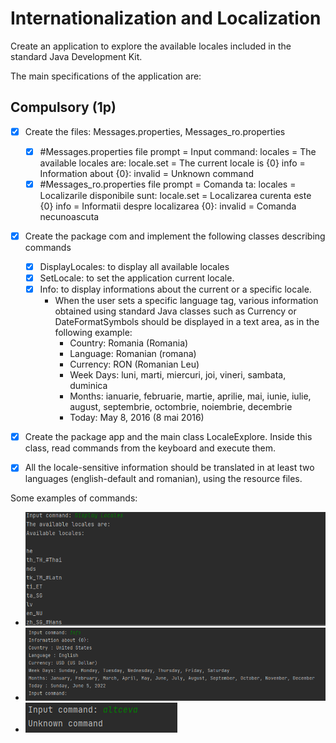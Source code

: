 # Internationalization and Localization

Create an application to explore the available locales included in the standard Java Development Kit.

The main specifications of the application are:

## Compulsory (1p)

- [x] Create the files: Messages.properties, Messages_ro.properties
  - [x] #Messages.properties file
prompt = Input command:
locales = The available locales are:
locale.set = The current locale is {0}
info = Information about {0}:
invalid = Unknown command
  - [x] #Messages_ro.properties file
prompt = Comanda ta:
locales = Localizarile disponibile sunt:
locale.set = Localizarea curenta este {0}
info = Informatii despre localizarea {0}:
invalid = Comanda necunoascuta
- [x] Create the package com and implement the following classes describing commands
  - [x] DisplayLocales: to display all available locales
  - [x] SetLocale: to set the application current locale.
  - [x] Info: to display informations about the current or a specific locale.
    - When the user sets a specific language tag, various information obtained using standard Java classes such as Currency or DateFormatSymbols should be displayed in a text area, as in the following example:
      - Country: Romania (Romania)
      - Language: Romanian (romana)
      - Currency: RON (Romanian Leu)
      - Week Days: luni, marti, miercuri, joi, vineri, sambata, duminica
      - Months: ianuarie, februarie, martie, aprilie, mai, iunie, iulie, august, septembrie, octombrie, noiembrie, decembrie
      - Today: May 8, 2016 (8 mai 2016)
- [x] Create the package app and the main class LocaleExplore. Inside this class, read commands from the keyboard and execute them.
- [x] All the locale-sensitive information should be translated in at least two languages (english-default and romanian), using the resource files.


Some examples of commands:

- ![plot](Screenshots/display.png)
- ![plot](Screenshots/info.png)
- ![plot](Screenshots/invalid.png)




